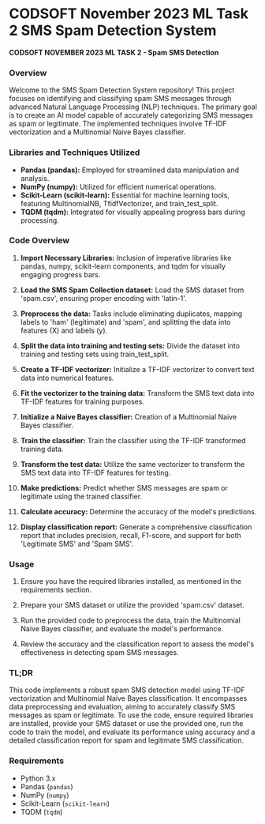 # CODSOFT November 2023 ML Task 2 SMS Spam Detection System

**CODSOFT NOVEMBER 2023 ML TASK 2 - Spam SMS Detection**

### Overview

Welcome to the SMS Spam Detection System repository! This project focuses on identifying and classifying spam SMS messages through advanced Natural Language Processing (NLP) techniques. The primary goal is to create an AI model capable of accurately categorizing SMS messages as spam or legitimate. The implemented techniques involve TF-IDF vectorization and a Multinomial Naive Bayes classifier.

### Libraries and Techniques Utilized

- **Pandas (pandas):** Employed for streamlined data manipulation and analysis.
- **NumPy (numpy):** Utilized for efficient numerical operations.
- **Scikit-Learn (scikit-learn):** Essential for machine learning tools, featuring MultinomialNB, TfidfVectorizer, and train_test_split.
- **TQDM (tqdm):** Integrated for visually appealing progress bars during processing.

### Code Overview

1. **Import Necessary Libraries:** Inclusion of imperative libraries like pandas, numpy, scikit-learn components, and tqdm for visually engaging progress bars.

2. **Load the SMS Spam Collection dataset:** Load the SMS dataset from 'spam.csv', ensuring proper encoding with 'latin-1'.

3. **Preprocess the data:** Tasks include eliminating duplicates, mapping labels to 'ham' (legitimate) and 'spam', and splitting the data into features (X) and labels (y).

4. **Split the data into training and testing sets:** Divide the dataset into training and testing sets using train_test_split.

5. **Create a TF-IDF vectorizer:** Initialize a TF-IDF vectorizer to convert text data into numerical features.

6. **Fit the vectorizer to the training data:** Transform the SMS text data into TF-IDF features for training purposes.

7. **Initialize a Naive Bayes classifier:** Creation of a Multinomial Naive Bayes classifier.

8. **Train the classifier:** Train the classifier using the TF-IDF transformed training data.

9. **Transform the test data:** Utilize the same vectorizer to transform the SMS text data into TF-IDF features for testing.

10. **Make predictions:** Predict whether SMS messages are spam or legitimate using the trained classifier.

11. **Calculate accuracy:** Determine the accuracy of the model's predictions.

12. **Display classification report:** Generate a comprehensive classification report that includes precision, recall, F1-score, and support for both 'Legitimate SMS' and 'Spam SMS'.

### Usage

1. Ensure you have the required libraries installed, as mentioned in the requirements section.

2. Prepare your SMS dataset or utilize the provided 'spam.csv' dataset.

3. Run the provided code to preprocess the data, train the Multinomial Naive Bayes classifier, and evaluate the model's performance.

4. Review the accuracy and the classification report to assess the model's effectiveness in detecting spam SMS messages.

### TL;DR

This code implements a robust spam SMS detection model using TF-IDF vectorization and Multinomial Naive Bayes classification. It encompasses data preprocessing and evaluation, aiming to accurately classify SMS messages as spam or legitimate. To use the code, ensure required libraries are installed, provide your SMS dataset or use the provided one, run the code to train the model, and evaluate its performance using accuracy and a detailed classification report for spam and legitimate SMS classification.

### Requirements

- Python 3.x
- Pandas (`pandas`)
- NumPy (`numpy`)
- Scikit-Learn (`scikit-learn`)
- TQDM (`tqdm`)
